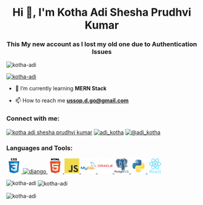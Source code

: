 <h1 align="center">Hi 👋, I'm Kotha Adi Shesha Prudhvi Kumar</h1>
<h3 align="center">This My new account as I lost my old one due to Authentication Issues</h3>

<p align="left"> <img src="https://komarev.com/ghpvc/?username=kotha-adi&label=Profile%20views&color=0e75b6&style=flat" alt="kotha-adi" /> </p>

<p align="left"> <a href="https://github.com/ryo-ma/github-profile-trophy"><img src="https://github-profile-trophy.vercel.app/?username=kotha-adi" alt="kotha-adi" /></a> </p>

- 🌱 I’m currently learning **MERN Stack**

- 📫 How to reach me **ussop.d.go@gmail.com**

<h3 align="left">Connect with me:</h3>
<p align="left">
<a href="https://linkedin.com/in/kotha adi shesha prudhvi kumar" target="blank"><img align="center" src="https://raw.githubusercontent.com/rahuldkjain/github-profile-readme-generator/master/src/images/icons/Social/linked-in-alt.svg" alt="kotha adi shesha prudhvi kumar" height="30" width="40" /></a>
<a href="https://www.codechef.com/users/adi_kotha" target="blank"><img align="center" src="https://cdn.jsdelivr.net/npm/simple-icons@3.1.0/icons/codechef.svg" alt="adi_kotha" height="30" width="40" /></a>
<a href="https://www.hackerrank.com/adi_kotha" target="blank"><img align="center" src="https://raw.githubusercontent.com/rahuldkjain/github-profile-readme-generator/master/src/images/icons/Social/hackerrank.svg" alt="@adi_kotha" height="30" width="40" /></a>
</p>

<h3 align="left">Languages and Tools:</h3>
<p align="left"> <a href="https://www.w3schools.com/css/" target="_blank" rel="noreferrer"> <img src="https://raw.githubusercontent.com/devicons/devicon/master/icons/css3/css3-original-wordmark.svg" alt="css3" width="40" height="40"/> </a> <a href="https://www.djangoproject.com/" target="_blank" rel="noreferrer"> <img src="https://cdn.worldvectorlogo.com/logos/django.svg" alt="django" width="40" height="40"/> </a> <a href="https://www.w3.org/html/" target="_blank" rel="noreferrer"> <img src="https://raw.githubusercontent.com/devicons/devicon/master/icons/html5/html5-original-wordmark.svg" alt="html5" width="40" height="40"/> </a> <a href="https://developer.mozilla.org/en-US/docs/Web/JavaScript" target="_blank" rel="noreferrer"> <img src="https://raw.githubusercontent.com/devicons/devicon/master/icons/javascript/javascript-original.svg" alt="javascript" width="40" height="40"/> </a> <a href="https://www.mysql.com/" target="_blank" rel="noreferrer"> <img src="https://raw.githubusercontent.com/devicons/devicon/master/icons/mysql/mysql-original-wordmark.svg" alt="mysql" width="40" height="40"/> </a> <a href="https://www.oracle.com/" target="_blank" rel="noreferrer"> <img src="https://raw.githubusercontent.com/devicons/devicon/master/icons/oracle/oracle-original.svg" alt="oracle" width="40" height="40"/> </a> <a href="https://www.postgresql.org" target="_blank" rel="noreferrer"> <img src="https://raw.githubusercontent.com/devicons/devicon/master/icons/postgresql/postgresql-original-wordmark.svg" alt="postgresql" width="40" height="40"/> </a> <a href="https://www.python.org" target="_blank" rel="noreferrer"> <img src="https://raw.githubusercontent.com/devicons/devicon/master/icons/python/python-original.svg" alt="python" width="40" height="40"/> </a> <a href="https://reactjs.org/" target="_blank" rel="noreferrer"> <img src="https://raw.githubusercontent.com/devicons/devicon/master/icons/react/react-original-wordmark.svg" alt="react" width="40" height="40"/> </a> </p>

<p><img align="left" src="https://github-readme-stats.vercel.app/api/top-langs?username=kotha-adi&show_icons=true&locale=en&layout=compact" alt="kotha-adi" /></p>

<p>&nbsp;<img align="center" src="https://github-readme-stats.vercel.app/api?username=kotha-adi&show_icons=true&locale=en" alt="kotha-adi" /></p>

<p><img align="center" src="https://github-readme-streak-stats.herokuapp.com/?user=kotha-adi&" alt="kotha-adi" /></p>
